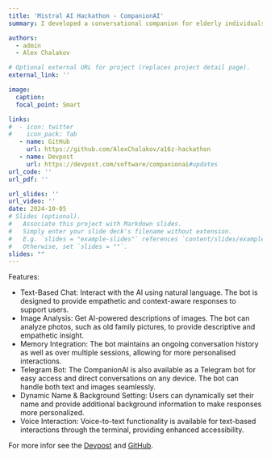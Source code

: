 ```yaml
---
title: 'Mistral AI Hackathon - CompanionAI'
summary: I developed a conversational companion for elderly individuals and those with memory challenges. The companion, implemented as a Telegram bot and using Mistral AI LLMs as backend, maintains conversational history and is designed to be empathetic toward the user.

authors:
  - admin
  - Alex Chalakov

# Optional external URL for project (replaces project detail page).
external_link: ''

image:
  caption: 
  focal_point: Smart

links:
#  - icon: twitter
#    icon_pack: fab
   - name: GitHub
     url: https://github.com/AlexChalakov/a16z-hackathon
   - name: Devpost
     url: https://devpost.com/software/companionai#updates
url_code: ''
url_pdf: ''

url_slides: ''
url_video: ''
date: 2024-10-05
# Slides (optional).
#   Associate this project with Markdown slides.
#   Simply enter your slide deck's filename without extension.
#   E.g. `slides = "example-slides"` references `content/slides/example-slides.md`.
#   Otherwise, set `slides = ""`.
slides: ""
---
```


Features:

 - Text-Based Chat: Interact with the AI using natural language. The bot is designed to provide empathetic and context-aware responses to support users.
 - Image Analysis: Get AI-powered descriptions of images. The bot can analyze photos, such as old family pictures, to provide descriptive and empathetic insight.
 - Memory Integration: The bot maintains an ongoing conversation history as well as over multiple sessions, allowing for more personalised interactions.
 - Telegram Bot: The CompanionAI is also available as a Telegram bot for easy access and direct conversations on any device. The bot can handle both text and images seamlessly.
 - Dynamic Name & Background Setting: Users can dynamically set their name and provide additional background information to make responses more personalized.
 - Voice Interaction: Voice-to-text functionality is available for text-based interactions through the terminal, providing enhanced accessibility.

For more infor see the [Devpost](https://devpost.com/software/companionai) and [GitHub](https://github.com/AlexChalakov/a16z-hackathon).
